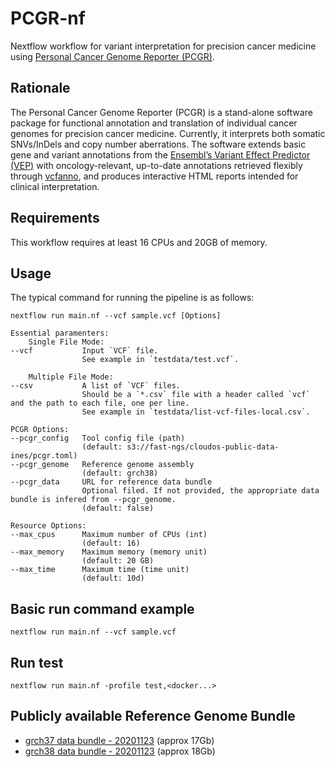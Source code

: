 # PCGR-nf 

Nextflow workflow for variant interpretation for precision cancer medicine using [Personal Cancer Genome Reporter (PCGR)](https://github.com/sigven/pcgr).

## Rationale

The Personal Cancer Genome Reporter (PCGR) is a stand-alone software package for functional annotation and translation of individual cancer genomes for precision cancer medicine. Currently, it interprets both somatic SNVs/InDels and copy number aberrations. The software extends basic gene and variant annotations from the [Ensembl’s Variant Effect Predictor (VEP)](http://www.ensembl.org/info/docs/tools/vep/index.html) with oncology-relevant, up-to-date annotations retrieved flexibly through [vcfanno](https://github.com/brentp/vcfanno), and produces interactive HTML reports intended for clinical interpretation.

## Requirements
This workflow requires at least 16 CPUs and 20GB of memory.

## Usage
The typical command for running the pipeline is as follows:
    
    nextflow run main.nf --vcf sample.vcf [Options]
    
    Essential paramenters:
        Single File Mode:
    --vcf           Input `VCF` file.
                    See example in `testdata/test.vcf`. 

        Multiple File Mode:
    --csv           A list of `VCF` files.
                    Should be a `*.csv` file with a header called `vcf` and the path to each file, one per line. 
                    See example in `testdata/list-vcf-files-local.csv`. 

    PCGR Options:
    --pcgr_config   Tool config file (path)
                    (default: s3://fast-ngs/cloudos-public-data-ines/pcgr.toml)
    --pcgr_genome   Reference genome assembly
                    (default: grch38)
    --pcgr_data     URL for reference data bundle
                    Optional filed. If not provided, the appropriate data bundle is infered from --pcgr_genome. 
                    (default: false)

    Resource Options:
    --max_cpus      Maximum number of CPUs (int)
                    (default: 16)  
    --max_memory    Maximum memory (memory unit)
                    (default: 20 GB)
    --max_time      Maximum time (time unit)
                    (default: 10d)

## Basic run command example
    nextflow run main.nf --vcf sample.vcf

## Run test
    nextflow run main.nf -profile test,<docker...>
## Publicly available Reference Genome Bundle
* [grch37 data bundle - 20201123](http://insilico.hpc.uio.no/pcgr/pcgr.databundle.grch37.20201123.tgz) (approx 17Gb)
* [grch38 data bundle - 20201123](http://insilico.hpc.uio.no/pcgr/pcgr.databundle.grch38.20201123.tgz) (approx 18Gb)
